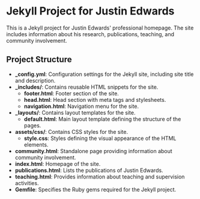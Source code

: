 # Jekyll Project for Justin Edwards

This is a Jekyll project for Justin Edwards' professional homepage. The site includes information about his research, publications, teaching, and community involvement.

## Project Structure

- **_config.yml**: Configuration settings for the Jekyll site, including site title and description.
- **_includes/**: Contains reusable HTML snippets for the site.
  - **footer.html**: Footer section of the site.
  - **head.html**: Head section with meta tags and stylesheets.
  - **navigation.html**: Navigation menu for the site.
- **_layouts/**: Contains layout templates for the site.
  - **default.html**: Main layout template defining the structure of the pages.
- **assets/css/**: Contains CSS styles for the site.
  - **style.css**: Styles defining the visual appearance of the HTML elements.
- **community.html**: Standalone page providing information about community involvement.
- **index.html**: Homepage of the site.
- **publications.html**: Lists the publications of Justin Edwards.
- **teaching.html**: Provides information about teaching and supervision activities.
- **Gemfile**: Specifies the Ruby gems required for the Jekyll project.
